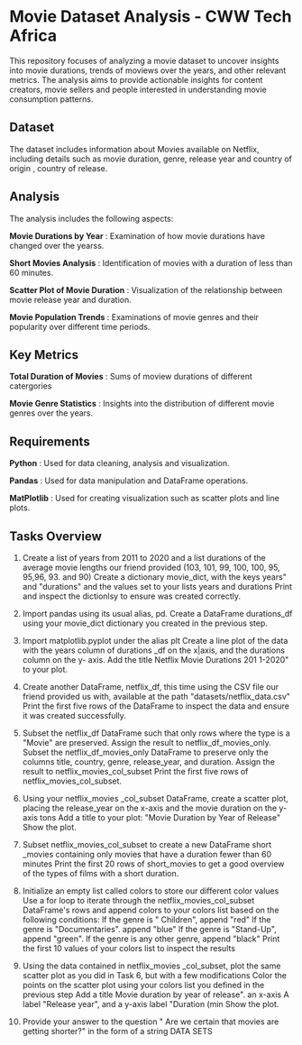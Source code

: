 # Movie Dataset Analysis - CWW Tech Africa
This repository focuses of analyzing a movie dataset to uncover insights into movie durations, trends of moviews over the years, and other relevant metrics. The analysis aims to provide actionable insights for content creators, movie sellers and people interested in understanding movie consumption patterns. 

## Dataset
The dataset includes information about  Movies available on Netflix, including details such as movie duration, genre, release year and country of origin , country of release.

## Analysis
The analysis includes the following aspects:

**Movie Durations by Year** : Examination of how movie durations have changed over the yearss.

**Short Movies Analysis** : Identification of movies with a duration of less than 60 minutes.

**Scatter Plot of Movie Duration** : Visualization of the relationship between movie release year and duration.

**Movie Population Trends** : Examinations of movie genres and their popularity over different time periods.

## Key Metrics

**Total Duration of Movies** :  Sums of moview durations of different catergories

**Movie Genre Statistics** : Insights into the distribution of different movie genres over the years. 

## Requirements

**Python** : Used for data cleaning, analysis and visualization.

**Pandas** : Used for data manipulation and DataFrame operations.

**MatPlotlib** : Used for creating visualization such as scatter plots and line plots.

## Tasks Overview
1. Create a list of years from 2011 to 2020 and a list durations of the average movie lengths our friend provided 
(103, 101, 99, 100, 100, 95, 95,96, 93. and 90) Create a dictionary movie_dict, with the keys years" and "durations"
 and the values set to your lists years and durations Print and inspect the dictionlsy to ensure was created correctly.

2. Import pandas using its usual alias, pd. 
Create  a DataFrame durations_df using your movie_dict dictionary you created in the previous step.

3. Import matplotlib.pyplot under the alias plt 
Create a line plot of the data with the years column of durations _df on the x|axis, and the durations column on the y- axis.
 Add the title Netflix Movie Durations 201 1-2020" to your plot.

4. Create another DataFrame, netflix_df, this time using the CSV file our friend provided us with, 
available at the path "datasets/netflix_data.csv" Print the first five rows of the DataFrame to inspect the data 
and ensure it was created successfully.

5. Subset the netflix_df DataFrame such that only rows where the type is a "Movie" are preserved. 
Assign the result to netflix_df_movies_only. Subset the netflix_df_movies_only DataFrame to preserve only the columns 
title, country, genre, release_year, and duration. Assign the result to netflix_movies_col_subset 
Print the first five rows of netflix_movies_col_subset.

6. Using your netflix_movies _col_subset DataFrame, create a scatter plot, placing the release_year on the x-axis 
and the movie duration on the y-axis tons Add a title to your plot: "Movie Duration by Year of Release" Show the plot.

7. Subset netflix_movies_col_subset to create a new DataFrame short _movies containing only movies that have a duration 
fewer than 60 minutes Print the first 20 rows of short_movies to get a good overview of the types of films with a short duration.

8. Initialize an empty list called colors to store our different color values Use a for loop to iterate through 
the netflix_movies_col_subset DataFrame's rows and append colors to your colors list based on the following conditions: 
lf the genre is " Children", append "red" 
lf the genre is "Documentaries". append "blue" 
lf the genre is "Stand-Up", append "green".
lf the genre is any other genre, append "black"
Print the first 10 values of your colors list to inspect the results

9. Using the data contained in netflix_movies _col_subset, plot the same scatter plot 
as you did in Task 6, but with a few modifications 
Color the points on the scatter plot using your colors list you defined in the previous step 
Add a title Movie duration by year of release". an x-axis A label "Release year", 
and a y-axis label "Duration (min Show the plot.

10. Provide your answer to the question " Are we certain that movies are getting shorter?" in the form of a string DATA SETS




